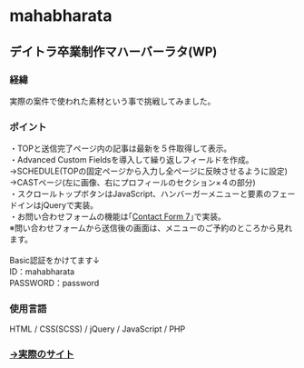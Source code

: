 # mahabharata
## デイトラ卒業制作マハーバーラタ(WP)
### 経緯
実際の案件で使われた素材という事で挑戦してみました｡

### ポイント
・TOPと送信完了ページ内の記事は最新を５件取得して表示｡<br>
・Advanced Custom Fieldsを導入して繰り返しフィールドを作成。<br>
→SCHEDULE(TOPの固定ページから入力し全ページに反映させるように設定)<br>
→CASTページ(左に画像、右にプロフィールのセクション×４の部分)<br>
・スクロールトップボタンはJavaScript、ハンバーガーメニューと要素のフェードインはjQueryで実装｡<br>
・お問い合わせフォームの機能は｢[Contact Form 7](https://ja.wordpress.org/plugins/contact-form-7/)｣で実装｡<br>
※問い合わせフォームから送信後の画面は、メニューのご予約のところから見れます。<br><br>
Basic認証をかけてます↓<br>
ID：mahabharata<br>
PASSWORD：password

### 使用言語
HTML / CSS(SCSS) / jQuery / JavaScript / PHP

### [→実際のサイト](https://mahabharata.tosshii-portfolio.com/)
